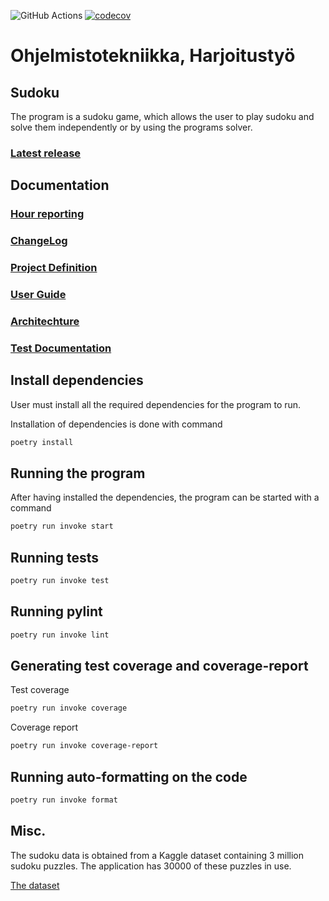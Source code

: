 ![GitHub Actions](https://github.com/ArttuLe/ot-harjoitustyo/workflows/CI/badge.svg)
[![codecov](https://codecov.io/gh/ArttuLe/ot-harjoitustyo/branch/master/graph/badge.svg?token=qjFDb0OLRG)](https://codecov.io/gh/ArttuLe/ot-harjoitustyo)

# Ohjelmistotekniikka, Harjoitustyö

## Sudoku

The program is a sudoku game, which allows the user to play sudoku and solve them independently or by using the programs solver.

### [Latest release](https://github.com/ArttuLe/ot-harjoitustyo/releases/tag/viikko5)

## Documentation

### [Hour reporting](https://github.com/ArttuLe/ot-harjoitustyo/blob/master/documents/Hours.md)

### [ChangeLog](https://github.com/ArttuLe/ot-harjoitustyo/blob/master/documents/ChangeLog.md)

### [Project Definition](https://github.com/ArttuLe/ot-harjoitustyo/blob/master/documents/ProjectDefinition.md)

### [User Guide](https://github.com/ArttuLe/ot-harjoitustyo/blob/master/documents/UserGuide.md)

### [Architechture](https://github.com/ArttuLe/ot-harjoitustyo/blob/master/documents/ApplicationArchitechture.md)

### [Test Documentation](https://github.com/ArttuLe/ot-harjoitustyo/blob/master/documents/TestDocument.md)

## Install dependencies

User must install all the required dependencies for the program to run.

Installation of dependencies is done with command

```sh
poetry install
```

## Running the program

After having installed the dependencies, the program can be started with a command

```sh
poetry run invoke start
```

## Running tests

```sh
poetry run invoke test
```

## Running pylint

```sh
poetry run invoke lint
```

## Generating test coverage and coverage-report

Test coverage

```sh
poetry run invoke coverage
```

Coverage report

```sh
poetry run invoke coverage-report
```

## Running auto-formatting on the code

```sh
poetry run invoke format
```

## Misc.

The sudoku data is obtained from a Kaggle dataset containing 3 million sudoku puzzles.
The application has 30000 of these puzzles in use.

[The dataset](https://www.kaggle.com/datasets/radcliffe/3-million-sudoku-puzzles-with-ratings?resource=download)

